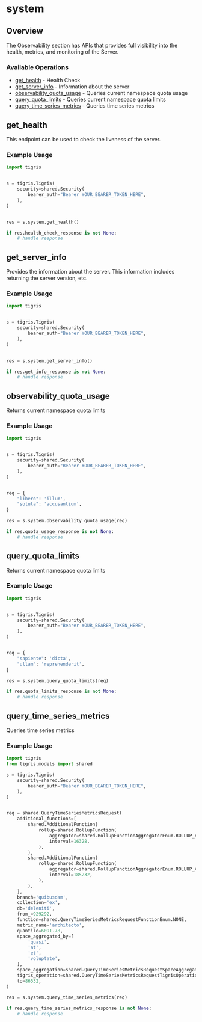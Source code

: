 # system

## Overview

The Observability section has APIs that provides full visibility into the health, metrics, and monitoring of the Server.

### Available Operations

* [get_health](#get_health) - Health Check
* [get_server_info](#get_server_info) - Information about the server
* [observability_quota_usage](#observability_quota_usage) - Queries current namespace quota usage
* [query_quota_limits](#query_quota_limits) - Queries current namespace quota limits
* [query_time_series_metrics](#query_time_series_metrics) - Queries time series metrics

## get_health

This endpoint can be used to check the liveness of the server.

### Example Usage

```python
import tigris


s = tigris.Tigris(
    security=shared.Security(
        bearer_auth="Bearer YOUR_BEARER_TOKEN_HERE",
    ),
)


res = s.system.get_health()

if res.health_check_response is not None:
    # handle response
```

## get_server_info

Provides the information about the server. This information includes returning the server version, etc.

### Example Usage

```python
import tigris


s = tigris.Tigris(
    security=shared.Security(
        bearer_auth="Bearer YOUR_BEARER_TOKEN_HERE",
    ),
)


res = s.system.get_server_info()

if res.get_info_response is not None:
    # handle response
```

## observability_quota_usage

Returns current namespace quota limits

### Example Usage

```python
import tigris


s = tigris.Tigris(
    security=shared.Security(
        bearer_auth="Bearer YOUR_BEARER_TOKEN_HERE",
    ),
)


req = {
    "libero": 'illum',
    "soluta": 'accusantium',
}

res = s.system.observability_quota_usage(req)

if res.quota_usage_response is not None:
    # handle response
```

## query_quota_limits

Returns current namespace quota limits

### Example Usage

```python
import tigris


s = tigris.Tigris(
    security=shared.Security(
        bearer_auth="Bearer YOUR_BEARER_TOKEN_HERE",
    ),
)


req = {
    "sapiente": 'dicta',
    "ullam": 'reprehenderit',
}

res = s.system.query_quota_limits(req)

if res.quota_limits_response is not None:
    # handle response
```

## query_time_series_metrics

Queries time series metrics

### Example Usage

```python
import tigris
from tigris.models import shared

s = tigris.Tigris(
    security=shared.Security(
        bearer_auth="Bearer YOUR_BEARER_TOKEN_HERE",
    ),
)


req = shared.QueryTimeSeriesMetricsRequest(
    additional_functions=[
        shared.AdditionalFunction(
            rollup=shared.RollupFunction(
                aggregator=shared.RollupFunctionAggregatorEnum.ROLLUP_AGGREGATOR_COUNT,
                interval=16328,
            ),
        ),
        shared.AdditionalFunction(
            rollup=shared.RollupFunction(
                aggregator=shared.RollupFunctionAggregatorEnum.ROLLUP_AGGREGATOR_MIN,
                interval=185232,
            ),
        ),
    ],
    branch='quibusdam',
    collection='ex',
    db='deleniti',
    from_=929292,
    function=shared.QueryTimeSeriesMetricsRequestFunctionEnum.NONE,
    metric_name='architecto',
    quantile=6091.78,
    space_aggregated_by=[
        'quasi',
        'at',
        'et',
        'voluptate',
    ],
    space_aggregation=shared.QueryTimeSeriesMetricsRequestSpaceAggregationEnum.AVG,
    tigris_operation=shared.QueryTimeSeriesMetricsRequestTigrisOperationEnum.READ,
    to=86532,
)

res = s.system.query_time_series_metrics(req)

if res.query_time_series_metrics_response is not None:
    # handle response
```
